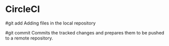 # CircleCI

#git add
Adding files in the local repository 

#git commit 
Commits the tracked changes and prepares them to be pushed to a remote repository.
